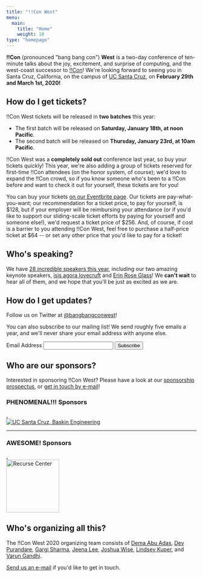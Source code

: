```yaml
---
title: "!!Con West"
menu:
  main:
    title: "Home"
    weight: 10
type: "homepage"
---
```


**!!Con** (pronounced "bang bang con") **West** is a two-day conference of
ten-minute talks about the joy, excitement, and surprise of computing, and the
west-coast successor to [!!Con](http://bangbangcon.com/)!  We're looking
forward to seeing you in Santa
Cruz, California, on the campus of [UC Santa Cruz](https://www.ucsc.edu/), on
**February 29th and March 1st, 2020!**

## How do I get tickets?

!!Con West tickets will be released in **two batches** this year:

- The first batch will be released on **Saturday, January 18th, at noon
  Pacific**.
- The second batch will be released on **Thursday, January 23rd, at 10am
  Pacific**.

!!Con West was a **completely sold out** conference last year, so buy your
tickets quickly!  This year, we're also adding a group of tickets reserved
for first-time !!Con attendees (on the honor system, of course); we'd love to
expand the !!Con crowd, so if you know someone who's been to a !!Con before
and want to check it out for yourself, these tickets are for you!

You can buy your tickets [on our Eventbrite
page](https://www.eventbrite.com/e/con-west-2020-tickets-89355796593).  Our
tickets are pay-what-you-want; our recommendation for a ticket price, to pay
for yourself, is $128, but if your employer will be reimbursing your
attendance (or if you'd like to support our sliding-scale ticket efforts by
paying for yourself and someone else!), we'd request a ticket price of $256. 
And, of course, if cost is a barrier to you attending !!Con West, feel free
to purchase a half-price ticket at $64 -- or set any other price that you'd
like to pay for a ticket!

## Who's speaking?

We have [28 incredible speakers this year](speakers), including our two
amazing keynote speakers, [isis agora
lovecruft](speakers#isis-agora-lovecruft) and [Erin Rose
Glass](speakers#erin-rose-glass)!  We **can't wait** to hear all of them,
and we hope that you'll be just as excited as we are.

## How do I get updates?

Follow us on Twitter at [@bangbangconwest](https://twitter.com/bangbangconwest)!

You can also subscribe to our mailing list!  We send roughly five emails a year,
and we'll never share your email address with anyone else.

<!-- Begin Mailchimp Signup Form -->
<link href="//cdn-images.mailchimp.com/embedcode/classic-10_7.css" rel="stylesheet" type="text/css"> <style type="text/css"> </style>
<div id="mc_embed_signup">
<form action="https://bangbangcon.us19.list-manage.com/subscribe/post?u=00c2875b2973e3d496870d29f&id=34dcab8a59" method="post" id="mc-embedded-subscribe-form" name="mc-embedded-subscribe-form" class="validate" target="_blank" novalidate>
<div id="mc_embed_signup_scroll">
  <div class="mc-field-group">
    <p>
    <label for="mce-EMAIL">Email Address </label>
    <input type="email" value="" name="EMAIL" class="required email" id="mce-EMAIL">
    <input type="submit" value="Subscribe" name="subscribe" id="mc-embedded-subscribe" class="button">
    </p>
  </div>
  <div id="mce-responses" class="clear">
    <div class="response" id="mce-error-response" style="display:none"></div>
    <div class="response" id="mce-success-response" style="display:none"></div>
  </div>    <!-- real people should not fill this in and expect good things - do not remove this or risk form bot signups-->
  <div style="position: absolute; left: -5000px;" aria-hidden="true">
    <input type="text" name="b_00c2875b2973e3d496870d29f_34dcab8a59" tabindex="-1" value="">
  </div>
</div>
</form>
</div>
<script type='text/javascript' src='//s3.amazonaws.com/downloads.mailchimp.com/js/mc-validate.js'></script><script type='text/javascript'>(function($) {window.fnames = new Array(); window.ftypes
= new
Array();fnames[0]='EMAIL';ftypes[0]='email';fnames[1]='FNAME';ftypes[1]='text';fnames[2]='LNAME';ftypes[2]='text';fnames[3]='ADDRESS';ftypes[3]='address';fnames[4]='PHONE';ftypes[4]='phone';fnames[5]='BIRTHDAY';ftypes[5]='birthday';}(jQuery));var
$mcj = jQuery.noConflict(true);</script> <!--End mc_embed_signup-->

## Who are our sponsors?

Interested in sponsoring !!Con West?  Please have a look at our [sponsorship prospectus](sponsors), or [get
in touch by e-mail](mailto:west-2020@exclamation.foundation)!

<div class="sponsor-list">

<!-- otherwise hugo gets confused -->
<div></div>

### PHENOMENAL!!! Sponsors

<div class="sponsor big-sponsor">
	<a href="https://www.soe.ucsc.edu" target="_blank">
	<span class="magic">.</span>
	<div class="logo">
		<img src="images/sponsors/baskin-logo-banner-new.jpg" alt="UC Santa Cruz, Baskin Engineering"/>
		</div>
	</a>
</div>

---

<!--

### EXCELLENT!! Sponsors

---
-->

### AWESOME! Sponsors

<div class="sponsor">
	<a href="https://www.recurse.com" target="_blank">
	<span class="magic">.</span>
	<div class="logo">
		<img height="140" alt="Recurse Center" src="images/sponsors/recurse.svg"/>
		</div>
	</a>
</div>

</div>

## Who's organizing all this?

The !!Con West 2020 organizing team consists of
[Dema Abu Adas](https://twitter.com/human_dema),
[Dev Purandare](https://twitter.com/dev14e),
[Gargi Sharma](https://twitter.com/gawwrgi),
[Jeena Lee](https://twitter.com/thejeenalee),
[Joshua Wise](https://joshuawise.com/),
[Lindsey Kuper](http://composition.al),
and [Varun Gandhi](https://twitter.com/cutculus).

[Send us an e-mail](mailto:west-2020@exclamation.foundation) if you'd like to get
in touch.
